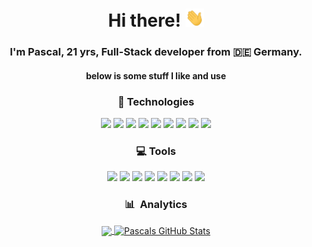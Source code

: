 <h1 align='center'>Hi there! <img src="https://raw.githubusercontent.com/PsclDev/PsclDev/master/wave.gif" width="30" style="width: 30px"></h1>
<h3 align='center'>I'm Pascal, 21 yrs, Full-Stack developer from 🇩🇪 Germany.</h3>
<h4 align='center'>below is some stuff I like and use</h4>

<h3 align='center'> 🚀 Technologies </h3>
<p align="center">
<a href="https://www.typescriptlang.org/"> <img src="https://cdn.jsdelivr.net/gh/devicons/devicon/icons/typescript/typescript-original.svg" width="50px" /></a>
<a href="#"> <img src="https://cdn.jsdelivr.net/gh/devicons/devicon/icons/csharp/csharp-line.svg" width="50px" /></a>
<a href="#"> <img src="https://cdn.jsdelivr.net/gh/devicons/devicon/icons/dotnetcore/dotnetcore-original.svg" width="50px" /></a>
<a href="https://vuejs.org/"> <img src="https://cdn.jsdelivr.net/gh/devicons/devicon/icons/vuejs/vuejs-original.svg" width="50px" /></a>
<a href="https://angular.io/"> <img src="https://cdn.jsdelivr.net/gh/devicons/devicon/icons/angularjs/angularjs-plain.svg" width="50px" /></a>
<a href="https://nestjs.com/"> <img src="https://cdn.jsdelivr.net/gh/devicons/devicon/icons/nestjs/nestjs-plain.svg" width="50px" /></a>
<a href="https://www.postgresql.org/"> <img src="https://cdn.jsdelivr.net/gh/devicons/devicon/icons/postgresql/postgresql-original.svg" width="50px" /></a>
  <a href="https://bulma.io/"> <img src="https://cdn.jsdelivr.net/gh/devicons/devicon/icons/bulma/bulma-plain.svg" width="50px" /></a>
<a href="https://getbootstrap.com/"> <img src="https://cdn.jsdelivr.net/gh/devicons/devicon/icons/bootstrap/bootstrap-original.svg" width="50px" /></a>
</p>

<h3 align='center'> 💻 Tools </h3>
<p align="center">
<a href="https://www.apple.com/"> <img src="https://cdn.jsdelivr.net/gh/devicons/devicon/icons/apple/apple-original.svg" width="50px" /></a>
<a href="https://www.debian.org/"> <img src="https://cdn.jsdelivr.net/gh/devicons/devicon/icons/debian/debian-original.svg" width="50px" /></a>
<a href="https://www.jetbrains.com/"> <img src="https://cdn.jsdelivr.net/gh/devicons/devicon/icons/jetbrains/jetbrains-original.svg" width="50px" /></a>
<a href="https://code.visualstudio.com/"> <img src="https://cdn.jsdelivr.net/gh/devicons/devicon/icons/vscode/vscode-original.svg" width="50px" /></a>
<a href="https://www.docker.com/"> <img src="https://cdn.jsdelivr.net/gh/devicons/devicon/icons/docker/docker-original.svg" width="50px" /></a>
<a href="https://yarnpkg.com/"> <img src="https://cdn.jsdelivr.net/gh/devicons/devicon/icons/yarn/yarn-original.svg" width="50px" /></a>
<a href="https://git-scm.com/"> <img src="https://cdn.jsdelivr.net/gh/devicons/devicon/icons/git/git-original.svg" width="50px" /></a>
<a href="https://www.figma.com/"> <img src="https://cdn.jsdelivr.net/gh/devicons/devicon/icons/figma/figma-original.svg" width="50px" /></a>

<h3 align='center'> 📊 &nbsp;Analytics </h3>
<p align="center">
<a href="https://github.com/PsclDev/pscldev">
  <img align="center" src="https://github-readme-stats-self-five.vercel.app/api/top-langs/?username=PsclDev&theme=tokyonight&langs_count=3&count_private=true" />
</a>
<a href="https://github.com/PsclDev/pscldev">
  <img align="center" src="https://github-readme-stats-self-five.vercel.app/api?username=PsclDev&theme=tokyonight&count_private=true" alt="Pascals GitHub Stats" />
</a>
</p>
